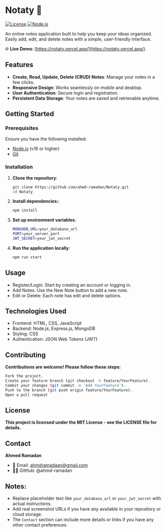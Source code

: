 # Notaty 📝

[![License](https://img.shields.io/badge/license-MIT-green.svg)](LICENSE)
[![Node.js](https://img.shields.io/badge/node.js-16.0.0-blue.svg)](https://nodejs.org/)

An online notes application built to help you keep your ideas organized. Easily add, edit, and delete notes with a simple, user-friendly interface.

🌐 **Live Demo**: [https://notaty.vercel.app/](https://notaty.vercel.app/)

## Features

- **Create, Read, Update, Delete (CRUD) Notes**: Manage your notes in a few clicks.
- **Responsive Design**: Works seamlessly on mobile and desktop.
- **User Authentication**: Secure login and registration.
- **Persistent Data Storage**: Your notes are saved and retrievable anytime.
  
## Getting Started

### Prerequisites

Ensure you have the following installed:

- [Node.js](https://nodejs.org/) (v16 or higher)
- [Git](https://git-scm.com/)

### Installation

1. **Clone the repository**:
   ```bash
   git clone https://github.com/ahmd-ramadan/Notaty.git
   cd Notaty
   
2. **Install dependencies:**:
   ```bash
   npm install

3. **Set up environment variables**:
   ```bash
   MONGODB_URL=your_database_url
   PORT=your_server_port
   JWT_SECRET=your_jwt_secret

4. **Run the application locally**:
   ```bash
   npm run start
   ```

## Usage
- Register/Login: Start by creating an account or logging in.
- Add Notes: Use the New Note button to add a new note.
- Edit or Delete: Each note has edit and delete options.

## Technologies Used
- Frontend: HTML, CSS, JavaScript
- Backend: Node.js, Express.js, MongoDB
- Styling: CSS
- Authentication: JSON Web Tokens (JWT)

## Contributing
**Contributions are welcome! Please follow these steps:** 
```bash
Fork the project.
Create your feature branch (git checkout -b feature/YourFeature).
Commit your changes (git commit -m 'Add YourFeature').
Push to the branch (git push origin feature/YourFeature).
Open a pull request
```

## License
 **This project is licensed under the MIT License - see the LICENSE file for details.**

## Contact
**Ahmed Ramadan**
- 📧 Email: ahmdramadaan@gmail.com
- 👨‍💻 GitHub: @ahmd-ramadan

## Notes:
- Replace placeholder text like `your_database_url` or `your_jwt_secret` with actual instructions.
- Add real screenshot URLs if you have any available in your repository or cloud storage.
- The `Contact` section can include more details or links if you have any other contact preferences.
